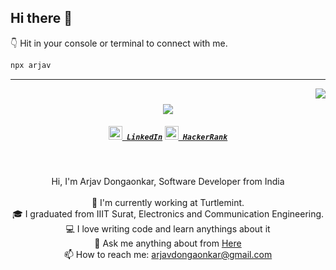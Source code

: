 ## Hi there 👋

👇 Hit in your console or terminal to connect with me.

```bash
npx arjav
```
---
<img align="right" src="https://visitor-badge.laobi.icu/badge?page_id=arjavdongaonkar.arjavdongaonkar">

<h1 align="center">
  <a href="https://git.io/typing-svg">
    <img src="https://readme-typing-svg.herokuapp.com/?lines=Hello,+There!+👋;Nice+to+meet+you!&center=true&size=30">
  </a>
</h1>

<h5 align="center">
  <code><a href="https://in.linkedin.com/in/arjav-dongaonkar-a94728173" title="LinkedIn Profile"><img width="22" src="images/linkedin.svg"> LinkedIn</a></code>
  <code><a href="https://arjavdongaonkar.medium.com/" title="Medium"><img width="22" src="images/hackerrank.png"> HackerRank</a></code>
</h5>
<br>
<p align="center">
  Hi, I'm Arjav Dongaonkar, Software Developer from India
  <br>
  <br>
  🐢 I'm currently working at Turtlemint.
  <br>
  🎓 I graduated from IIIT Surat, Electronics and Communication Engineering.
  <br>
  💻 I love writing code and learn anythings about it
  <br>
  💬 Ask me anything about from <a href="https://github.com/arjavdongaonkar/arjavdongaonkar/issues" title="Issues">Here</a>
  <br>
  📫 How to reach me: <a href="mailto: arjavdongaonkar@gmail.com">arjavdongaonkar@gmail.com</a>
</p>


<!--
**arjavdongaonkar/arjavdongaonkar** is a ✨ _special_ ✨ repository because its `README.md` (this file) appears on your GitHub profile.

Here are some ideas to get you started:

- 🔭 I’m currently working on ...
- 🌱 I’m currently learning ...
- 👯 I’m looking to collaborate on ...
- 🤔 I’m looking for help with ...
- 💬 Ask me about ...
- 📫 How to reach me: ...
- 😄 Pronouns: ...
- ⚡ Fun fact: ...
-->
